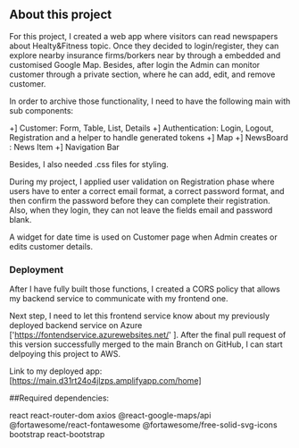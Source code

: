 ## About this project

For this project, I created a web app where visitors can read newspapers about Healty&Fitness topic. Once they decided to login/register, they can explore nearby insurance firms/borkers near by through a embedded and customised Google Map. Besides, after login the Admin can monitor customer through a private section, where he can add, edit, and remove customer. 

In order to archive those functionality, I need to have the following main with sub components:

+] Customer: Form, Table, List, Details
+] Authentication: Login, Logout, Registration and a helper to handle generated tokens
+] Map
+] NewsBoard : News Item
+] Navigation Bar

Besides, I also needed .css files for styling.

During my project, I applied user validation on Registration phase where users have to enter a correct email format, a correct password format, and then confirm the password before they can complete their registration. Also, when they login, they can not leave the fields email and password blank.

A widget for date time is used on Customer page when Admin creates or edits customer details.

### Deployment
After I have fully built those functions, I created a CORS policy that allows my backend service to communicate with my frontend one.

Next step, I need to let this frontend service know about my previously deployed backend service on Azure ['https://fontendservice.azurewebsites.net/' ]. After the final pull request of this version successfully merged to the main Branch on GitHub, I can start delpoying this project to AWS.

Link to my deployed app: [https://main.d31rt24o4jlzps.amplifyapp.com/home]

##Required dependencies:

react
react-router-dom
axios
@react-google-maps/api
@fortawesome/react-fontawesome
@fortawesome/free-solid-svg-icons
bootstrap
react-bootstrap
